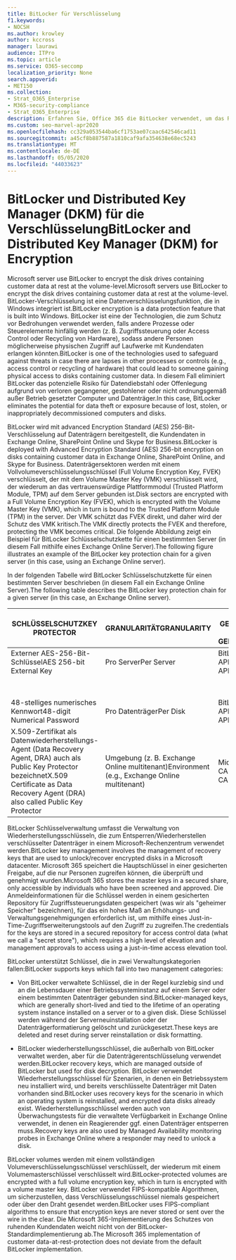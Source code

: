 ```yaml
---
title: BitLocker für Verschlüsselung
f1.keywords:
- NOCSH
ms.author: krowley
author: kccross
manager: laurawi
audience: ITPro
ms.topic: article
ms.service: O365-seccomp
localization_priority: None
search.appverid:
- MET150
ms.collection:
- Strat_O365_Enterprise
- M365-security-compliance
- Strat_O365_Enterprise
description: Erfahren Sie, Office 365 die BitLocker verwendet, um das Risiko von Datendiebstahl aufgrund von verlorenen oder gestohlenen Computern und Datenträgern zu verringern.
ms.custom: seo-marvel-apr2020
ms.openlocfilehash: cc329a053544ba6cf1753ae07caac642546cad11
ms.sourcegitcommit: a45cf8b887587a1810caf9afa354638e68ec5243
ms.translationtype: MT
ms.contentlocale: de-DE
ms.lasthandoff: 05/05/2020
ms.locfileid: "44033623"
---
```

# <a name="bitlocker-and-distributed-key-manager-dkm-for-encryption"></a><span data-ttu-id="0d01f-103">BitLocker und Distributed Key Manager (DKM) für die Verschlüsselung</span><span class="sxs-lookup"><span data-stu-id="0d01f-103">BitLocker and Distributed Key Manager (DKM) for Encryption</span></span>

<span data-ttu-id="0d01f-104">Microsoft server use BitLocker to encrypt the disk drives containing customer data at rest at the volume-level.</span><span class="sxs-lookup"><span data-stu-id="0d01f-104">Microsoft servers use BitLocker to encrypt the disk drives containing customer data at rest at the volume-level.</span></span> <span data-ttu-id="0d01f-105">BitLocker-Verschlüsselung ist eine Datenverschlüsselungsfunktion, die in Windows integriert ist.</span><span class="sxs-lookup"><span data-stu-id="0d01f-105">BitLocker encryption is a data protection feature that is built into Windows.</span></span> <span data-ttu-id="0d01f-106">BitLocker ist eine der Technologien, die zum Schutz vor Bedrohungen verwendet werden, falls andere Prozesse oder Steuerelemente hinfällig werden (z. B. Zugriffssteuerung oder Access Control oder Recycling von Hardware), sodass andere Personen möglicherweise physischen Zugriff auf Laufwerke mit Kundendaten erlangen könnten.</span><span class="sxs-lookup"><span data-stu-id="0d01f-106">BitLocker is one of the technologies used to safeguard against threats in case there are lapses in other processes or controls (e.g., access control or recycling of hardware) that could lead to someone gaining physical access to disks containing customer data.</span></span> <span data-ttu-id="0d01f-107">In diesem Fall eliminiert BitLocker das potenzielle Risiko für Datendiebstahl oder Offenlegung aufgrund von verloren gegangener, gestohlener oder nicht ordnungsgemäß außer Betrieb gesetzter Computer und Datenträger.</span><span class="sxs-lookup"><span data-stu-id="0d01f-107">In this case, BitLocker eliminates the potential for data theft or exposure because of lost, stolen, or inappropriately decommissioned computers and disks.</span></span>

<span data-ttu-id="0d01f-108">BitLocker wird mit advanced Encryption Standard (AES) 256-Bit-Verschlüsselung auf Datenträgern bereitgestellt, die Kundendaten in Exchange Online, SharePoint Online und Skype for Business.</span><span class="sxs-lookup"><span data-stu-id="0d01f-108">BitLocker is deployed with Advanced Encryption Standard (AES) 256-bit encryption on disks containing customer data in Exchange Online, SharePoint Online, and Skype for Business.</span></span> <span data-ttu-id="0d01f-109">Datenträgersektoren werden mit einem Vollvolumeverschlüsselungsschlüssel (Full Volume Encryption Key, FVEK) verschlüsselt, der mit dem Volume Master Key (VMK) verschlüsselt wird, der wiederum an das vertrauenswürdige Plattformmodul (Trusted Platform Module, TPM) auf dem Server gebunden ist.</span><span class="sxs-lookup"><span data-stu-id="0d01f-109">Disk sectors are encrypted with a Full Volume Encryption Key (FVEK), which is encrypted with the Volume Master Key (VMK), which in turn is bound to the Trusted Platform Module (TPM) in the server.</span></span> <span data-ttu-id="0d01f-110">Der VMK schützt das FVEK direkt, und daher wird der Schutz des VMK kritisch.</span><span class="sxs-lookup"><span data-stu-id="0d01f-110">The VMK directly protects the FVEK and therefore, protecting the VMK becomes critical.</span></span> <span data-ttu-id="0d01f-111">Die folgende Abbildung zeigt ein Beispiel für BitLocker Schlüsselschutzkette für einen bestimmten Server (in diesem Fall mithilfe eines Exchange Online Server).</span><span class="sxs-lookup"><span data-stu-id="0d01f-111">The following figure illustrates an example of the BitLocker key protection chain for a given server (in this case, using an Exchange Online server).</span></span>

<span data-ttu-id="0d01f-112">In der folgenden Tabelle wird BitLocker Schlüsselschutzkette für einen bestimmten Server beschrieben (in diesem Fall ein Exchange Online Server).</span><span class="sxs-lookup"><span data-stu-id="0d01f-112">The following table describes the BitLocker key protection chain for a given server (in this case, an Exchange Online server).</span></span>

| <span data-ttu-id="0d01f-113">SCHLÜSSELSCHUTZ</span><span class="sxs-lookup"><span data-stu-id="0d01f-113">KEY PROTECTOR</span></span> | <span data-ttu-id="0d01f-114">GRANULARITÄT</span><span class="sxs-lookup"><span data-stu-id="0d01f-114">GRANULARITY</span></span> | <span data-ttu-id="0d01f-115">WIE GENERIERT?</span><span class="sxs-lookup"><span data-stu-id="0d01f-115">HOW GENERATED?</span></span> | <span data-ttu-id="0d01f-116">WO WIRD SIE GESPEICHERT?</span><span class="sxs-lookup"><span data-stu-id="0d01f-116">WHERE IS IT STORED?</span></span> | <span data-ttu-id="0d01f-117">SCHUTZ</span><span class="sxs-lookup"><span data-stu-id="0d01f-117">PROTECTION</span></span> |
|--------------------------------------------------------------------------------|-------------------------------------------------|----------------|-------------------------|--------------------------------------------------------------------------------------------------|
| <span data-ttu-id="0d01f-118">Externer AES-256-Bit-Schlüssel</span><span class="sxs-lookup"><span data-stu-id="0d01f-118">AES 256-bit External Key</span></span> | <span data-ttu-id="0d01f-119">Pro Server</span><span class="sxs-lookup"><span data-stu-id="0d01f-119">Per Server</span></span> | <span data-ttu-id="0d01f-120">BitLocker APIs</span><span class="sxs-lookup"><span data-stu-id="0d01f-120">BitLocker APIs</span></span> | <span data-ttu-id="0d01f-121">TPM oder Secret Safe</span><span class="sxs-lookup"><span data-stu-id="0d01f-121">TPM or Secret Safe</span></span> | <span data-ttu-id="0d01f-122">Lockbox/Zugriffssteuerung</span><span class="sxs-lookup"><span data-stu-id="0d01f-122">Lockbox / Access Control</span></span> |
|  |  |  | <span data-ttu-id="0d01f-123">Postfachserverregistrierung</span><span class="sxs-lookup"><span data-stu-id="0d01f-123">Mailbox Server Registry</span></span> | <span data-ttu-id="0d01f-124">TPM verschlüsselt</span><span class="sxs-lookup"><span data-stu-id="0d01f-124">TPM encrypted</span></span> |
| <span data-ttu-id="0d01f-125">48-stelliges numerisches Kennwort</span><span class="sxs-lookup"><span data-stu-id="0d01f-125">48-digit Numerical Password</span></span> | <span data-ttu-id="0d01f-126">Pro Datenträger</span><span class="sxs-lookup"><span data-stu-id="0d01f-126">Per Disk</span></span> | <span data-ttu-id="0d01f-127">BitLocker APIs</span><span class="sxs-lookup"><span data-stu-id="0d01f-127">BitLocker APIs</span></span> | <span data-ttu-id="0d01f-128">Active Directory</span><span class="sxs-lookup"><span data-stu-id="0d01f-128">Active Directory</span></span> | <span data-ttu-id="0d01f-129">Lockbox/Zugriffssteuerung</span><span class="sxs-lookup"><span data-stu-id="0d01f-129">Lockbox / Access Control</span></span> |
| <span data-ttu-id="0d01f-130">X.509-Zertifikat als Datenwiederherstellungs-Agent (Data Recovery Agent, DRA) auch als Public Key Protector bezeichnet</span><span class="sxs-lookup"><span data-stu-id="0d01f-130">X.509 Certificate as Data Recovery Agent (DRA) also called Public Key Protector</span></span> | <span data-ttu-id="0d01f-131">Umgebung (z. B. Exchange Online multitenant)</span><span class="sxs-lookup"><span data-stu-id="0d01f-131">Environment (e.g., Exchange Online multitenant)</span></span> | <span data-ttu-id="0d01f-132">Microsoft CA</span><span class="sxs-lookup"><span data-stu-id="0d01f-132">Microsoft CA</span></span> | <span data-ttu-id="0d01f-133">Buildsystem</span><span class="sxs-lookup"><span data-stu-id="0d01f-133">Build System</span></span> | <span data-ttu-id="0d01f-134">Kein Benutzer hat das vollständige Kennwort für den privaten Schlüssel.</span><span class="sxs-lookup"><span data-stu-id="0d01f-134">No one user has the full password to the private key.</span></span> <span data-ttu-id="0d01f-135">Das Kennwort befindet sich unter physischem Schutz.</span><span class="sxs-lookup"><span data-stu-id="0d01f-135">The password is under physical protection.</span></span> |


<span data-ttu-id="0d01f-136">BitLocker Schlüsselverwaltung umfasst die Verwaltung von Wiederherstellungsschlüsseln, die zum Entsperren/Wiederherstellen verschlüsselter Datenträger in einem Microsoft-Rechenzentrum verwendet werden.</span><span class="sxs-lookup"><span data-stu-id="0d01f-136">BitLocker key management involves the management of recovery keys that are used to unlock/recover encrypted disks in a Microsoft datacenter.</span></span> <span data-ttu-id="0d01f-137">Microsoft 365 speichert die Hauptschlüssel in einer gesicherten Freigabe, auf die nur Personen zugreifen können, die überprüft und genehmigt wurden.</span><span class="sxs-lookup"><span data-stu-id="0d01f-137">Microsoft 365 stores the master keys in a secured share, only accessible by individuals who have been screened and approved.</span></span> <span data-ttu-id="0d01f-138">Die Anmeldeinformationen für die Schlüssel werden in einem gesicherten Repository für Zugriffssteuerungsdaten gespeichert (was wir als "geheimer Speicher" bezeichnen), für das ein hohes Maß an Erhöhungs- und Verwaltungsgenehmigungen erforderlich ist, um mithilfe eines Just-in-Time-Zugriffserweiterungstools auf den Zugriff zu zugreifen.</span><span class="sxs-lookup"><span data-stu-id="0d01f-138">The credentials for the keys are stored in a secured repository for access control data (what we call a "secret store"), which requires a high level of elevation and management approvals to access using a just-in-time access elevation tool.</span></span>

<span data-ttu-id="0d01f-139">BitLocker unterstützt Schlüssel, die in zwei Verwaltungskategorien fallen:</span><span class="sxs-lookup"><span data-stu-id="0d01f-139">BitLocker supports keys which fall into two management categories:</span></span>

- <span data-ttu-id="0d01f-140">Von BitLocker verwaltete Schlüssel, die in der Regel kurzlebig sind und an die Lebensdauer einer Betriebssysteminstanz auf einem Server oder einem bestimmten Datenträger gebunden sind.</span><span class="sxs-lookup"><span data-stu-id="0d01f-140">BitLocker-managed keys, which are generally short-lived and tied to the lifetime of an operating system instance installed on a server or to a given disk.</span></span> <span data-ttu-id="0d01f-141">Diese Schlüssel werden während der Serverneuinstallation oder der Datenträgerformatierung gelöscht und zurückgesetzt.</span><span class="sxs-lookup"><span data-stu-id="0d01f-141">These keys are deleted and reset during server reinstallation or disk formatting.</span></span>

- <span data-ttu-id="0d01f-142">BitLocker wiederherstellungsschlüssel, die außerhalb von BitLocker verwaltet werden, aber für die Datenträgerentschlüsselung verwendet werden.</span><span class="sxs-lookup"><span data-stu-id="0d01f-142">BitLocker recovery keys, which are managed outside of BitLocker but used for disk decryption.</span></span> <span data-ttu-id="0d01f-143">BitLocker verwendet Wiederherstellungsschlüssel für Szenarien, in denen ein Betriebssystem neu installiert wird, und bereits verschlüsselte Datenträger mit Daten vorhanden sind.</span><span class="sxs-lookup"><span data-stu-id="0d01f-143">BitLocker uses recovery keys for the scenario in which an operating system is reinstalled, and encrypted data disks already exist.</span></span> <span data-ttu-id="0d01f-144">Wiederherstellungsschlüssel werden auch von Überwachungstests für die verwaltete Verfügbarkeit in Exchange Online verwendet, in denen ein Reagierender ggf. einen Datenträger entsperren muss.</span><span class="sxs-lookup"><span data-stu-id="0d01f-144">Recovery keys are also used by Managed Availability monitoring probes in Exchange Online where a responder may need to unlock a disk.</span></span>

<span data-ttu-id="0d01f-145">BitLocker volumes werden mit einem vollständigen Volumeverschlüsselungsschlüssel verschlüsselt, der wiederum mit einem Volumemasterschlüssel verschlüsselt wird.</span><span class="sxs-lookup"><span data-stu-id="0d01f-145">BitLocker-protected volumes are encrypted with a full volume encryption key, which in turn is encrypted with a volume master key.</span></span> <span data-ttu-id="0d01f-146">BitLocker verwendet FIPS-kompatible Algorithmen, um sicherzustellen, dass Verschlüsselungsschlüssel niemals gespeichert oder über den Draht gesendet werden.</span><span class="sxs-lookup"><span data-stu-id="0d01f-146">BitLocker uses FIPS-compliant algorithms to ensure that encryption keys are never stored or sent over the wire in the clear.</span></span> <span data-ttu-id="0d01f-147">Die Microsoft 365-Implementierung des Schutzes von ruhenden Kundendaten weicht nicht von der BitLocker-Standardimplementierung ab.</span><span class="sxs-lookup"><span data-stu-id="0d01f-147">The Microsoft 365 implementation of customer data-at-rest-protection does not deviate from the default BitLocker implementation.</span></span>

